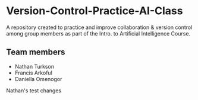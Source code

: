 # Version-Control-Practice-AI-Class
A repository created to practice and improve collaboration &amp; version control among group members as part of the Intro. to Artificial Intelligence Course.

Team members
------------
- Nathan Turkson
- Francis Arkoful
- Daniella Omenogor


Nathan's test changes
